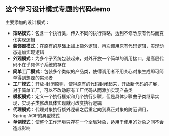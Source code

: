 ## 这个学习设计模式专题的代码demo  
主要添加的设计模式：
* **策略模式**：包含一个执行类，传入不同的执行策略，达到不修改原有代码而变化实现逻辑
* **装饰器模式**：在原有的基础上加上额外逻辑，再次调用原有代码逻辑，实现动态追加实现逻辑
* **外观模式**：为多个子系统包装起来，对外开放一个简单的调用接口，是高层代码不在乎具体子系统的存在
* **简单工厂模式**：包装多个类似的产品类，使得调用者不用关心对象生成即可简单得到想要的实现者
* **工厂模式**：开放-封闭原则，使得原有的代码封闭起来，开放新代码的扩展，对于简单工厂，可以不改动原有工厂代码从而添加实现产品类
* **模板模式**：定义一个执行框架和几个执行步骤，但是具体步骤由子类继承实现，实现子类修改具体实现就可改变执行逻辑
* **代理模式**：代理对象执行额外逻辑之后重定向到真正对象的防范调用，Spring-AOP的典型模式
* **单例模式**：使整个工作环境只存在一个全局对象，适用于使用的对象之间不会造成影响
